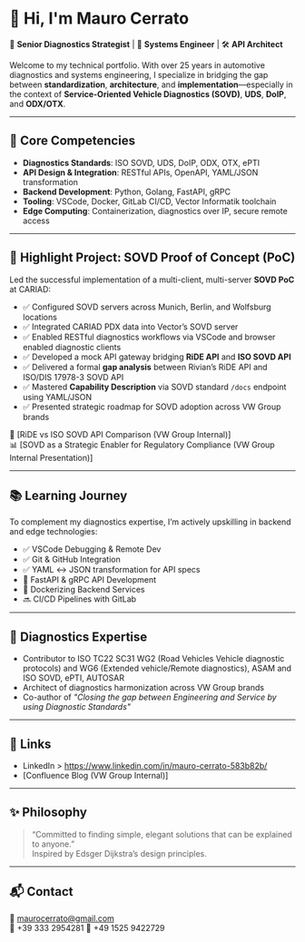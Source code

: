 
# 👋 Hi, I'm Mauro Cerrato

🚗 **Senior Diagnostics Strategist** | 🧠 **Systems Engineer** | 🛠️ **API Architect**

Welcome to my technical portfolio. With over 25 years in automotive diagnostics and systems engineering, I specialize in bridging the gap between **standardization**, **architecture**, and **implementation**—especially in the context of **Service-Oriented Vehicle Diagnostics (SOVD)**, **UDS**, **DoIP**, and **ODX/OTX**.

---

## 🔧 Core Competencies

- **Diagnostics Standards**: ISO SOVD, UDS, DoIP, ODX, OTX, ePTI
- **API Design & Integration**: RESTful APIs, OpenAPI, YAML/JSON transformation
- **Backend Development**: Python, Golang, FastAPI, gRPC
- **Tooling**: VSCode, Docker, GitLab CI/CD, Vector Informatik toolchain
- **Edge Computing**: Containerization, diagnostics over IP, secure remote access

---

## 🚀 Highlight Project: SOVD Proof of Concept (PoC)

Led the successful implementation of a multi-client, multi-server **SOVD PoC** at CARIAD:

- ✅ Configured SOVD servers across Munich, Berlin, and Wolfsburg locations
- ✅ Integrated CARIAD PDX data into Vector’s SOVD server
- ✅ Enabled RESTful diagnostics workflows via VSCode and browser enabled diagnostic clients
- ✅ Developed a mock API gateway bridging **RiDE API** and **ISO SOVD API**
- ✅ Delivered a formal **gap analysis** between Rivian’s RiDE API and ISO/DIS 17978-3 SOVD API
- ✅ Mastered **Capability Description** via SOVD standard `/docs` endpoint using YAML/JSON
- ✅ Presented strategic roadmap for SOVD adoption across VW Group brands

📄 [RiDE vs ISO SOVD API Comparison (VW Group Internal)]  
📊 [SOVD as a Strategic Enabler for Regulatory Compliance (VW Group Internal Presentation)]

---

## 📚 Learning Journey

To complement my diagnostics expertise, I’m actively upskilling in backend and edge technologies:

- ✅ VSCode Debugging & Remote Dev
- ✅ Git & GitHub Integration
- ✅ YAML ↔ JSON transformation for API specs
- 🔄 FastAPI & gRPC API Development
- 🔄 Dockerizing Backend Services
- 🔜 CI/CD Pipelines with GitLab

---

## 🧠 Diagnostics Expertise

- Contributor to ISO TC22 SC31 WG2 (Road Vehicles Vehicle diagnostic protocols) and WG6 (Extended vehicle/Remote diagnostics), ASAM and ISO SOVD, ePTI, AUTOSAR
- Architect of diagnostics harmonization across VW Group brands
- Co-author of *"Closing the gap between Engineering and Service by using Diagnostic Standards"*

---

## 📎 Links

- LinkedIn > https://www.linkedin.com/in/mauro-cerrato-583b82b/
- [Confluence Blog (VW Group Internal)]

---

## ✨ Philosophy

> “Committed to finding simple, elegant solutions that can be explained to anyone.”  
Inspired by Edsger Dijkstra’s design principles.

---

## 📬 Contact

📧 maurocerrato@gmail.com  
📱 +39 333 2954281
📱 +49 1525 9422729
